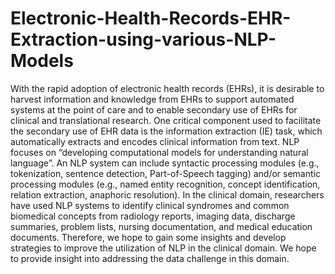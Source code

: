 # Electronic-Health-Records-EHR-Extraction-using-various-NLP-Models

With the rapid adoption of electronic health records (EHRs), it is desirable to harvest information and knowledge from EHRs to support automated systems at the point of care and to enable secondary use of EHRs for clinical and translational research. 
One critical component used to facilitate the secondary use of EHR data is the information extraction (IE) task, which automatically extracts and encodes clinical information from text.
NLP focuses on “developing computational models for understanding natural language”. An NLP system can include syntactic processing modules (e.g., tokenization, sentence detection, Part-of-Speech tagging) and/or semantic processing modules (e.g., named entity recognition, concept identification, relation extraction, anaphoric resolution). 
In the clinical domain, researchers have used NLP systems to identify clinical syndromes and common biomedical concepts from radiology reports, imaging data, discharge summaries, problem lists, nursing documentation, and medical education documents.
Therefore, we hope to gain some insights and develop strategies to improve the utilization of NLP in the clinical domain. We hope to provide insight into addressing the data challenge in this domain.

